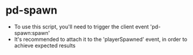 # pd-spawn
* To use this script, you'll need to trigger the client event 'pd-spawn:spawn'
* It's recommended to attach it to the 'playerSpawned' event, in order to achieve expected results
